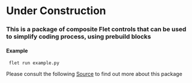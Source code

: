 # Under Construction

### This is a package of composite Flet controls that can be used to simplify coding process, using prebuild blocks

#### Example

``` flet run example.py```

Please consult the following [Source](https://flet.dev/docs/getting-started/custom-controls/#composite-controls) to find out more about this package